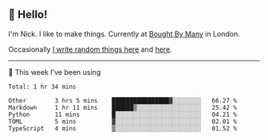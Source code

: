 ## 👋 Hello! 

I'm Nick. I like to make things. Currently at [Bought By Many](https://boughtbymany.com) in London.

Occasionally [I write random things here](https://nicksnell.com) and [here](https://twitter.com/nicksnell).

-------

🚀 This week I've been using

<!--START_SECTION:waka-->
```text
Total: 1 hr 34 mins

Other        3 hrs 5 mins    ████████████████▓░░░░░░░░   66.27 % 
Markdown     1 hr 11 mins    ██████▒░░░░░░░░░░░░░░░░░░   25.42 % 
Python       11 mins         █░░░░░░░░░░░░░░░░░░░░░░░░   04.21 % 
TOML         5 mins          ▓░░░░░░░░░░░░░░░░░░░░░░░░   02.01 % 
TypeScript   4 mins          ▒░░░░░░░░░░░░░░░░░░░░░░░░   01.52 % 
```
<!--END_SECTION:waka-->
